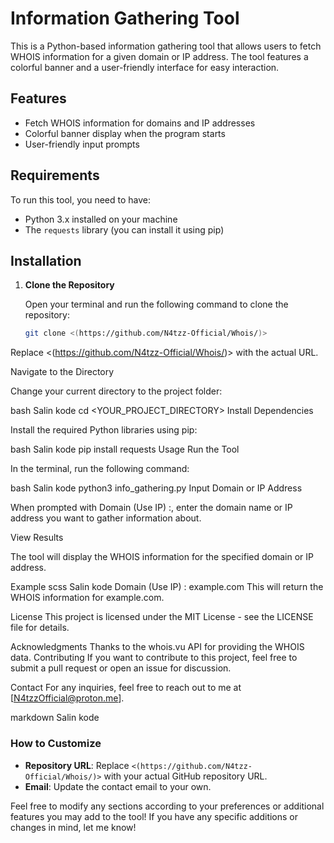 # Information Gathering Tool

This is a Python-based information gathering tool that allows users to fetch WHOIS information for a given domain or IP address. The tool features a colorful banner and a user-friendly interface for easy interaction.

## Features

- Fetch WHOIS information for domains and IP addresses
- Colorful banner display when the program starts
- User-friendly input prompts

## Requirements

To run this tool, you need to have:

- Python 3.x installed on your machine
- The `requests` library (you can install it using pip)

## Installation

1. **Clone the Repository**

   Open your terminal and run the following command to clone the repository:

   ```bash
   git clone <(https://github.com/N4tzz-Official/Whois/)>
Replace <(https://github.com/N4tzz-Official/Whois/)> with the actual URL.

Navigate to the Directory

Change your current directory to the project folder:

bash
Salin kode
cd <YOUR_PROJECT_DIRECTORY>
Install Dependencies

Install the required Python libraries using pip:

bash
Salin kode
pip install requests
Usage
Run the Tool

In the terminal, run the following command:

bash
Salin kode
python3 info_gathering.py
Input Domain or IP Address

When prompted with Domain (Use IP) :, enter the domain name or IP address you want to gather information about.

View Results

The tool will display the WHOIS information for the specified domain or IP address.

Example
scss
Salin kode
Domain (Use IP) : example.com
This will return the WHOIS information for example.com.

License
This project is licensed under the MIT License - see the LICENSE file for details.

Acknowledgments
Thanks to the whois.vu API for providing the WHOIS data.
Contributing
If you want to contribute to this project, feel free to submit a pull request or open an issue for discussion.

Contact
For any inquiries, feel free to reach out to me at [N4tzzOfficial@proton.me].

markdown
Salin kode

### How to Customize

- **Repository URL**: Replace `<(https://github.com/N4tzz-Official/Whois/)>` with your actual GitHub repository URL.
- **Email**: Update the contact email to your own.

Feel free to modify any sections according to your preferences or additional features you may add to the tool! If you have any specific additions or changes in mind, let me know!





